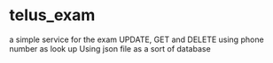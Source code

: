 # telus_exam
a simple service for the exam
UPDATE, GET and DELETE using phone number as look up
Using json file as a sort of database
